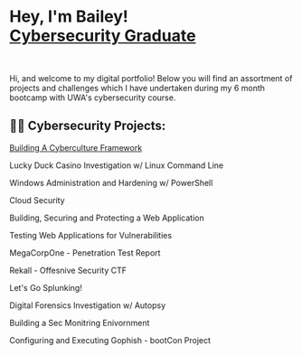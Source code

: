 <h1>Hey, I'm Bailey! <br/><a href="https://www.linkedin.com/in/bailey-curtis-686802165/">Cybersecurity Graduate</a></h1>

<br>
<p> Hi, and welcome to my digital portfolio! Below you will find an assortment of projects and challenges which I have undertaken during my 6 month bootcamp with UWA's cybersecurity course. </p>

<h2>👨‍💻 Cybersecurity Projects:</h2>

<p><a href="https://github.com/bailey-curtis/building-a-cyberculture-framework/tree/main">Building A Cyberculture Framework</a></p>
<p> Lucky Duck Casino Investigation w/ Linux Command Line </p>
<p> Windows Administration and Hardening w/ PowerShell </p>
<p> Cloud Security </p>
<p> Building, Securing and Protecting a Web Application </p>
<p> Testing Web Applications for Vulnerabilities </p>
<p> MegaCorpOne - Penetration Test Report </p>
<p> Rekall - Offesnive Security CTF </p>
<p> Let's Go Splunking! </p> 
<p> Digital Forensics Investigation w/ Autopsy </p>
<p> Building a Sec Monitring Enivornment </p>
<p> Configuring and Executing Gophish - bootCon Project </h2>

<!--

Here are some ideas to get you started:

- 🔭 I’m currently working on ...
- 🌱 I’m currently learning ...
- 👯 I’m looking to collaborate on ...
- 🤔 I’m looking for help with ...
- 💬 Ask me about ...
- 📫 How to reach me: ...
- 😄 Pronouns: ...
- ⚡ Fun fact: ...
-->
